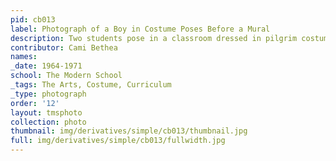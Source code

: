 ```yaml
---
pid: cb013
label: Photograph of a Boy in Costume Poses Before a Mural
description: Two students pose in a classroom dressed in pilgrim costumes.
contributor: Cami Bethea
names:
_date: 1964-1971
school: The Modern School
_tags: The Arts, Costume, Curriculum
_type: photograph
order: '12'
layout: tmsphoto
collection: photo
thumbnail: img/derivatives/simple/cb013/thumbnail.jpg
full: img/derivatives/simple/cb013/fullwidth.jpg
---
```

